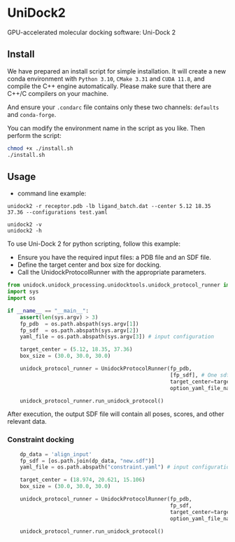 # UniDock2
GPU-accelerated molecular docking software: Uni-Dock 2


## Install 
We have prepared an install script for simple installation.
It will create a new conda environment with `Python 3.10`, `CMake 3.31` and `CUDA 11.8`, and compile the C++ engine automatically. Please make sure that there are C++/C compilers on your machine.

And ensure your `.condarc` file contains only these two channels: `defaults` and `conda-forge`.

You can modify the environment name in the script as you like. Then perform the script:
```sh
chmod +x ./install.sh
./install.sh
```


## Usage
* command line example:
```
unidock2 -r receptor.pdb -lb ligand_batch.dat --center 5.12 18.35 37.36 --configurations test.yaml

unidock2 -v
unidock2 -h
```

To use Uni-Dock 2 for python scripting, follow this example:
* Ensure you have the required input files: a PDB file and an SDF file.
* Define the target center and box size for docking.
* Call the UnidockProtocolRunner with the appropriate parameters.

```python
from unidock.unidock_processing.unidocktools.unidock_protocol_runner import UnidockProtocolRunner
import sys
import os

if __name__ == "__main__":
    assert(len(sys.argv) > 3)
    fp_pdb  = os.path.abspath(sys.argv[1])
    fp_sdf  = os.path.abspath(sys.argv[2]) 
    yaml_file = os.path.abspath(sys.argv[3]) # input configuration

    target_center = (5.12, 18.35, 37.36)
    box_size = (30.0, 30.0, 30.0)

    unidock_protocol_runner = UnidockProtocolRunner(fp_pdb,
                                                    [fp_sdf], # One sdf containing many ligands is allowed; Many sdf files are also allowed.
                                                    target_center=target_center,
                                                    option_yaml_file_name=yaml_file)

    unidock_protocol_runner.run_unidock_protocol()
```

After execution, the output SDF file will contain all poses, scores, and other relevant data.
### Constraint docking
```python
    dp_data = 'align_input'
    fp_sdf = [os.path.join(dp_data, "new.sdf")]
    yaml_file = os.path.abspath("constraint.yaml") # input configuration

    target_center = (18.974, 20.621, 15.106)
    box_size = (30.0, 30.0, 30.0)

    unidock_protocol_runner = UnidockProtocolRunner(fp_pdb,
                                                    fp_sdf,
                                                    target_center=target_center,
                                                    option_yaml_file_name=yaml_file)

    unidock_protocol_runner.run_unidock_protocol()
```

